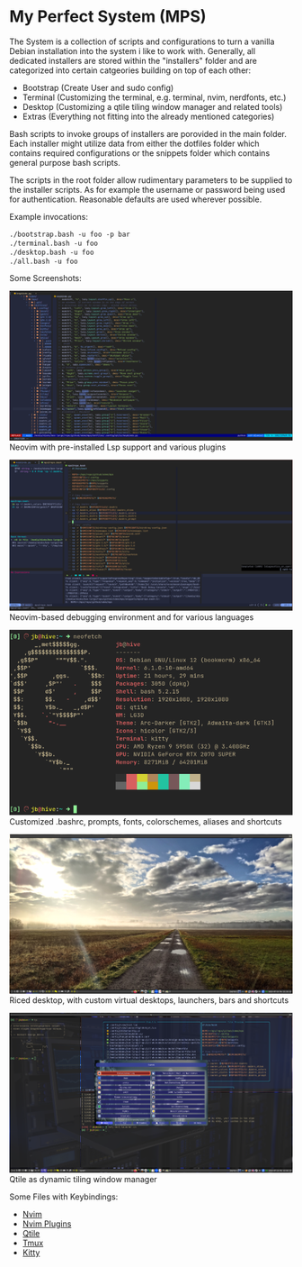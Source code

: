 # My Perfect System (MPS)
The System is a collection of scripts and configurations to turn a vanilla
Debian installation into the system i like to work with.
Generally, all dedicated installers are stored within the "installers" folder
and are categorized into certain catgeories building on top of each other:
- Bootstrap (Create User and sudo config)
- Terminal (Customizing the terminal, e.g. terminal, nvim, nerdfonts, etc.)
- Desktop (Customizing a qtile tiling window manager and related tools)
- Extras (Everything not fitting into the already mentioned categories)

Bash scripts to invoke groups of installers are porovided in the main folder.
Each installer might utilize data from either the dotfiles folder
which contains required configurations or the snippets folder
which contains general purpose bash scripts.

The scripts in the root folder allow rudimentary parameters
to be supplied to the installer scripts. As for example the username
or password being used for authentication.
Reasonable defaults are used wherever possible.

Example invocations:

```
./bootstrap.bash -u foo -p bar
./terminal.bash -u foo
./desktop.bash -u foo
./all.bash -u foo
```

Some Screenshots:

![Neovim](screenshots/nvim.png) \
Neovim with pre-installed Lsp support and various plugins

![Debug](screenshots/debug.png) \
Neovim-based debugging environment and for various languages

![Terminal](screenshots/kitty.png) \
Customized .bashrc, prompts, fonts, colorschemes, aliases and shortcuts

![Desktop](screenshots/desktop.png) \
Riced desktop, with custom virtual desktops, launchers, bars and shortcuts

![Qtile](screenshots/qtile.png) \
Qtile as dynamic tiling window manager

Some Files with Keybindings:
- [Nvim](https://github.com/odem/mps/blob/main/dotfiles/.config/nvim/lua/main/keymap.lua)
- [Nvim Plugins](https://github.com/odem/mps/tree/main/dotfiles/.config/nvim/lua/config)
- [Qtile](https://github.com/odem/mps/blob/main/dotfiles/.config/qtile/keybinds.py)
- [Tmux](https://github.com/odem/mps/blob/main/dotfiles/.config/tmux/tmux.conf.local)
- [Kitty](https://github.com/odem/mps/blob/main/dotfiles/.config/kitty/kitty.conf)
